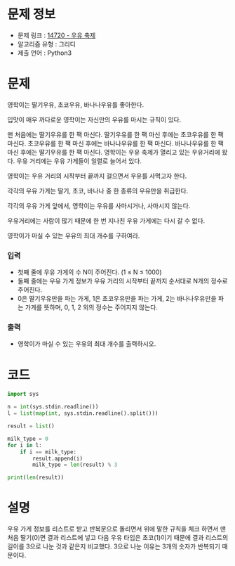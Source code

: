 # 문제 정보
- 문제 링크 : [14720 - 우유 축제](https://www.acmicpc.net/problem/14720)
- 알고리즘 유형 : 그리디
- 제출 언어 : Python3

# 문제
영학이는 딸기우유, 초코우유, 바나나우유를 좋아한다.

입맛이 매우 까다로운 영학이는 자신만의 우유를 마시는 규칙이 있다.

맨 처음에는 딸기우유를 한 팩 마신다.
딸기우유를 한 팩 마신 후에는 초코우유를 한 팩 마신다.
초코우유를 한 팩 마신 후에는 바나나우유를 한 팩 마신다.
바나나우유를 한 팩 마신 후에는 딸기우유를 한 팩 마신다.
영학이는 우유 축제가 열리고 있는 우유거리에 왔다. 우유 거리에는 우유 가게들이 일렬로 늘어서 있다.

영학이는 우유 거리의 시작부터 끝까지 걸으면서 우유를 사먹고자 한다.

각각의 우유 가게는 딸기, 초코, 바나나 중 한 종류의 우유만을 취급한다.

각각의 우유 가게 앞에서, 영학이는 우유를 사마시거나, 사마시지 않는다.

우유거리에는 사람이 많기 때문에 한 번 지나친 우유 가게에는 다시 갈 수 없다.

영학이가 마실 수 있는 우유의 최대 개수를 구하여라.

### 입력
- 첫째 줄에 우유 가게의 수 N이 주어진다. (1 ≤ N ≤ 1000)
- 둘째 줄에는 우유 가게 정보가 우유 거리의 시작부터 끝까지 순서대로 N개의 정수로 주어진다.
- 0은 딸기우유만을 파는 가게, 1은 초코우유만을 파는 가게, 2는 바나나우유만을 파는 가게를 뜻하며, 0, 1, 2 외의 정수는 주어지지 않는다.

### 출력
- 영학이가 마실 수 있는 우유의 최대 개수를 출력하시오.

# 코드
```python
import sys

n = int(sys.stdin.readline())
l = list(map(int, sys.stdin.readline().split()))

result = list()

milk_type = 0
for i in l:
    if i == milk_type:
        result.append(i)
        milk_type = len(result) % 3

print(len(result))
```

# 설명
우유 가게 정보를 리스트로 받고 반복문으로 돌리면서 위에 말한 규칙을 체크 하면서 맨 처음 딸기(0)면 결과 리스트에 넣고 다음 우유 타입은 초코(1)이기 때문에 결과 리스트의 길이를 3으로 나눈 것과 같은지 비교했다.
3으로 나눈 이유는 3개의 숫자가 반복되기 때문이다.
